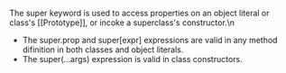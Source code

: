 The super keyword is used to access properties on an object literal or class's [[Prototype]], or incoke a superclass's constructor.\n
- The super.prop and super[expr] expressions are valid in any method difinition
in both classes and object literals.
- The super(...args) expression is valid in class constructors.
